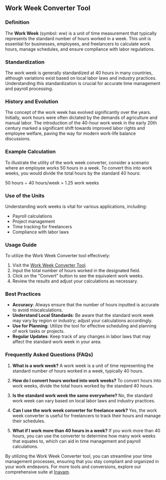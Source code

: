 ## Work Week Converter Tool

### Definition
The **Work Week** (symbol: ww) is a unit of time measurement that typically represents the standard number of hours worked in a week. This unit is essential for businesses, employees, and freelancers to calculate work hours, manage schedules, and ensure compliance with labor regulations.

### Standardization
The work week is generally standardized at 40 hours in many countries, although variations exist based on local labor laws and industry practices. Understanding this standardization is crucial for accurate time management and payroll processing.

### History and Evolution
The concept of the work week has evolved significantly over the years. Initially, work hours were often dictated by the demands of agriculture and manual labor. The introduction of the 40-hour work week in the early 20th century marked a significant shift towards improved labor rights and employee welfare, paving the way for modern work-life balance discussions.

### Example Calculation
To illustrate the utility of the work week converter, consider a scenario where an employee works 50 hours in a week. To convert this into work weeks, you would divide the total hours by the standard 40 hours:

50 hours ÷ 40 hours/week = 1.25 work weeks

### Use of the Units
Understanding work weeks is vital for various applications, including:
- Payroll calculations
- Project management
- Time tracking for freelancers
- Compliance with labor laws

### Usage Guide
To utilize the Work Week Converter tool effectively:
1. Visit the [Work Week Converter Tool](https://www.inayam.co/unit-converter/time).
2. Input the total number of hours worked in the designated field.
3. Click on the "Convert" button to see the equivalent work weeks.
4. Review the results and adjust your calculations as necessary.

### Best Practices
- **Accuracy**: Always ensure that the number of hours inputted is accurate to avoid miscalculations.
- **Understand Local Standards**: Be aware that the standard work week may vary by region or industry; adjust your calculations accordingly.
- **Use for Planning**: Utilize the tool for effective scheduling and planning of work tasks or projects.
- **Regular Updates**: Keep track of any changes in labor laws that may affect the standard work week in your area.

### Frequently Asked Questions (FAQs)

1. **What is a work week?**
   A work week is a unit of time representing the standard number of hours worked in a week, typically 40 hours.

2. **How do I convert hours worked into work weeks?**
   To convert hours into work weeks, divide the total hours worked by the standard 40 hours.

3. **Is the standard work week the same everywhere?**
   No, the standard work week can vary based on local labor laws and industry practices.

4. **Can I use the work week converter for freelance work?**
   Yes, the work week converter is useful for freelancers to track their hours and manage their schedules.

5. **What if I work more than 40 hours in a week?**
   If you work more than 40 hours, you can use the converter to determine how many work weeks that equates to, which can aid in time management and payroll calculations.

By utilizing the Work Week Converter tool, you can streamline your time management processes, ensuring that you stay compliant and organized in your work endeavors. For more tools and conversions, explore our comprehensive suite at [Inayam](https://www.inayam.co/unit-converter/time).